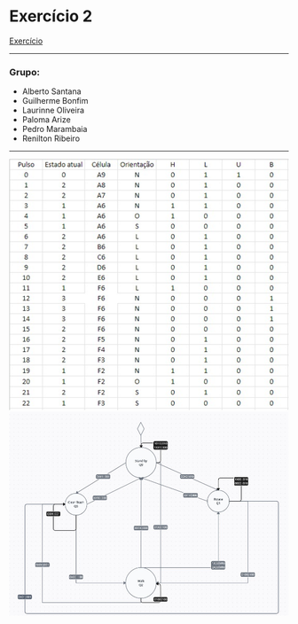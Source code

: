 # Exercício 2

[Exercício](/question.pdf)

----
### Grupo: 
- Alberto Santana
- Guilherme Bonfim
- Laurinne Oliveira
- Paloma Arize
- Pedro Marambaia
- Renilton Ribeiro

---

![Tabela](/table.jpeg)
![Diagrama](/diagram.jpeg)
